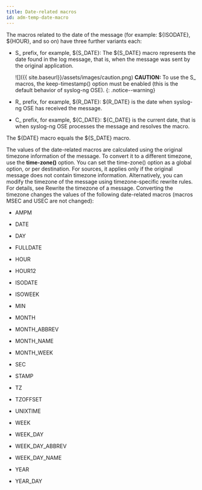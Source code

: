 ```yaml
---
title: Date-related macros
id: adm-temp-date-macro
---
```


The macros related to the date of the message (for example: ${ISODATE},
${HOUR}, and so on) have three further variants each:

- S_ prefix, for example, ${S_DATE}: The ${S_DATE} macro
    represents the date found in the log message, that is, when the
    message was sent by the original application.

    ![]({{ site.baseurl}}/assets/images/caution.png) **CAUTION:**
    To use the S\_ macros, the keep-timestamp() option must be enabled
    (this is the default behavior of syslog-ng OSE).
    {: .notice--warning}

- R_ prefix, for example, ${R_DATE}: ${R_DATE} is the date when
    syslog-ng OSE has received the message.

- C_ prefix, for example, ${C_DATE}: ${C_DATE} is the current
    date, that is when syslog-ng OSE processes the message and resolves
    the macro.

The ${DATE} macro equals the ${S_DATE} macro.

The values of the date-related macros are calculated using the original
timezone information of the message. To convert it to a different
timezone, use the **time-zone()** option. You can set the time-zone()
option as a global option, or per destination. For sources, it applies
only if the original message does not contain timezone information.
Alternatively, you can modify the timezone of the message using
timezone-specific rewrite rules. For details, see
Rewrite the timezone of a message.
Converting the timezone changes the values of the following date-related
macros (macros MSEC and USEC are not changed):

- AMPM

- DATE

- DAY

- FULLDATE

- HOUR

- HOUR12

- ISODATE

- ISOWEEK

- MIN

- MONTH

- MONTH_ABBREV

- MONTH_NAME

- MONTH_WEEK

- SEC

- STAMP

- TZ

- TZOFFSET

- UNIXTIME

- WEEK

- WEEK_DAY

- WEEK_DAY_ABBREV

- WEEK_DAY_NAME

- YEAR

- YEAR_DAY
